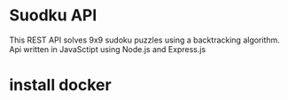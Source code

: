 # Suodku API
This REST API solves 9x9 sudoku puzzles using a backtracking algorithm.
Api written in JavaSctipt using Node.js and Express.js


# install docker